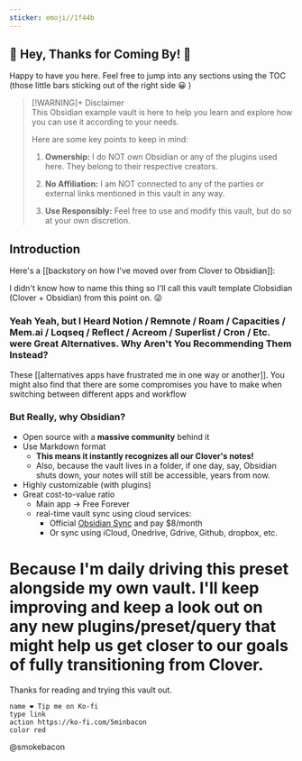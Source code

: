 ```yaml
---
sticker: emoji//1f44b
---
```


## 🚀 Hey, Thanks for Coming By! 👋

Happy to have you here. Feel free to jump into any sections using the TOC (those little bars sticking out of the right side 😀 )

> [!WARNING]+ Disclaimer  
> This Obsidian example vault is here to help you learn and explore how you can use it according to your needs.
> 
> Here are some key points to keep in mind:
> 
> 1. **Ownership:** I do NOT own Obsidian or any of the plugins used here. They belong to their respective creators.
> 	 
> 2. **No Affiliation:** I am NOT connected to any of the parties or external links mentioned in this vault in any way.
> 	 
> 3. **Use Responsibly:** Feel free to use and modify this vault, but do so at your own discretion.
> 	 


## Introduction

Here's a [[backstory on how I've moved over from Clover to Obsidian]]: 

I didn't know how to name this thing so I'll call this vault template Clobsidian (Clover + Obsidian) from this point on. 😜

### Yeah Yeah, but I Heard Notion / Remnote / Roam / Capacities / Mem.ai / Loqseq / Reflect / Acreom / Superlist / Cron / Etc. were Great Alternatives. Why Aren't You Recommending Them Instead?

These [[alternatives apps have frustrated me in one way or another]]. You might also find that there are some compromises you have to make when switching between different apps and workflow

### But Really, why Obsidian?

- Open source with a **massive community** behind it
- Use Markdown format
	- **This means it instantly recognizes all our Clover's notes!**
	- Also, because the vault lives in a folder, if one day, say, Obsidian shuts down, your notes will still be accessible, years from now.
- Highly customizable (with plugins)
- Great cost-to-value ratio
	- Main app → Free Forever
	- real-time vault sync using cloud services:
		- Official [Obsidian Sync](https://obsidian.md/sync) and pay $8/month
		- Or sync using iCloud, Onedrive, Gdrive, Github, dropbox, etc.



# Because I'm daily driving this preset alongside my own vault. I'll keep improving and keep a look out on any new plugins/preset/query that might help us get closer to our goals of fully transitioning from Clover.

Thanks for reading and trying this vault out.

```button
name ❤️ Tip me on Ko-fi
type link
action https://ko-fi.com/5minbacon
color red
```

@smokebacon